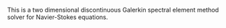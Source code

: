 This is a two dimensional discontinuous Galerkin spectral element method solver for Navier-Stokes equations.
